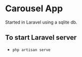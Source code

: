 # Carousel App

Started in Laravel using a sqlite db.

## To start Laravel server
- `php artisan serve`